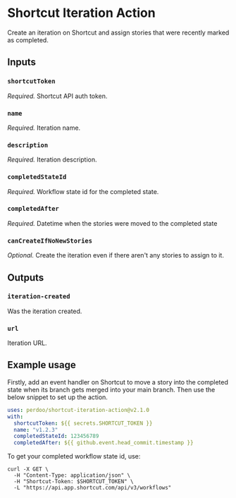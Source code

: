 # Shortcut Iteration Action

Create an iteration on Shortcut and assign stories that were recently marked as completed.

## Inputs

### `shortcutToken`

_Required._ Shortcut API auth token.

### `name`

_Required._ Iteration name.

### `description`

_Required._ Iteration description.

### `completedStateId`

_Required._ Workflow state id for the completed state.

### `completedAfter`

_Required._ Datetime when the stories were moved to the completed state

### `canCreateIfNoNewStories`

_Optional._ Create the iteration even if there aren't any stories to assign to it.

## Outputs

### `iteration-created`

Was the iteration created.

### `url`

Iteration URL.

## Example usage

Firstly, add an event handler on Shortcut to move a story into the completed state when its branch gets merged into your main branch. Then use the below snippet to set up the action.

```yaml
uses: perdoo/shortcut-iteration-action@v2.1.0
with:
  shortcutToken: ${{ secrets.SHORTCUT_TOKEN }}
  name: "v1.2.3"
  completedStateId: 123456789
  completedAfter: ${{ github.event.head_commit.timestamp }}
```

To get your completed workflow state id, use:

```shell
curl -X GET \
  -H "Content-Type: application/json" \
  -H "Shortcut-Token: $SHORTCUT_TOKEN" \
  -L "https://api.app.shortcut.com/api/v3/workflows"
```
